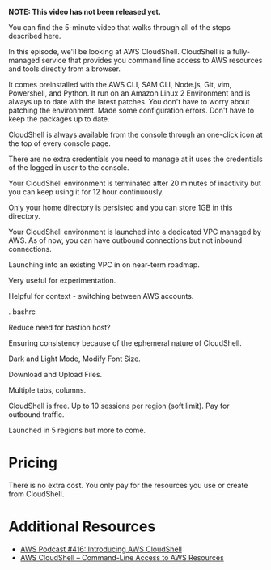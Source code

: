 **NOTE: This video has not been released yet.**

You can find the 5-minute video that walks through all of the steps described here. 

In this episode, we'll be looking at AWS CloudShell. CloudShell is a fully-managed service that provides you command line access to AWS resources and tools directly from a browser.

It comes preinstalled with the AWS CLI, SAM CLI, Node.js, Git, vim, Powershell, and Python. It run on an Amazon Linux 2 Environment and is always up to date with the latest patches. You don't have to worry about patching the environment. Made some configuration errors. Don't have to keep the packages up to date. 

CloudShell is always available from the console through an one-click icon at the top of every console page. 

There are no extra credentials you need to manage at it uses the credentials of the logged in user to the console.

Your CloudShell environment is terminated after 20 minutes of inactivity but you can keep using it for 12 hour continuously.

Only your home directory is persisted and you can store 1GB in this directory.

Your CloudShell environment is launched into a dedicated VPC managed by AWS. As of now, you can have outbound connections but not inbound connections. 

Launching into an existing VPC in on near-term roadmap.

Very useful for experimentation. 


Helpful for context - switching between AWS accounts.

. bashrc






 Reduce need for bastion host?

Ensuring consistency because of the ephemeral nature of CloudShell.

Dark and Light Mode, Modify Font Size.

Download and Upload Files.

Multiple tabs, columns.

CloudShell is free. Up to 10 sessions per region (soft limit). Pay for outbound traffic. 

Launched in 5 regions but more to come. 



# Pricing
There is no extra cost. You only pay for the resources you use or create from CloudShell. 

# Additional Resources

* [AWS Podcast #416: Introducing AWS CloudShell](https://aws.amazon.com/podcasts/416-introducing-aws-cloudshell/)
* [AWS CloudShell – Command-Line Access to AWS Resources](https://aws.amazon.com/blogs/aws/aws-cloudshell-command-line-access-to-aws-resources/)
